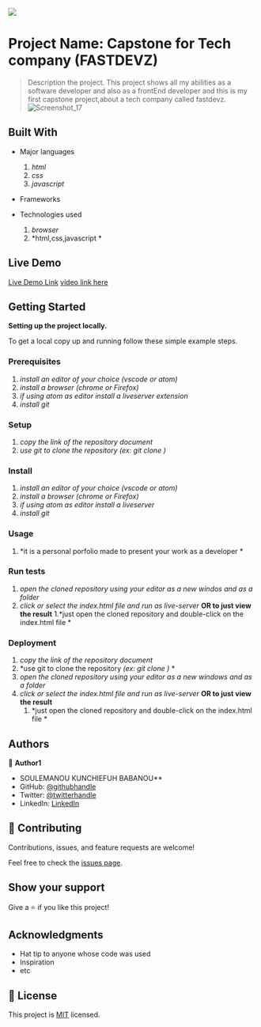 ![](https://img.shields.io/badge/Microverse-blueviolet)

# Project Name: Capstone for Tech company (FASTDEVZ) 

> Description the project.
>This project shows all my abilities as a software developer  and also as a frontEnd developer and this is my first capstone project,about a tech company called fastdevz.
![Screenshot_17](https://user-images.githubusercontent.com/57832090/172023003-996b3699-121c-4568-b03d-3922c80c392f.png)

## Built With

- Major languages
    1. *html*
    2. *css*
    3. *javascript*
- Frameworks

- Technologies used
    1. *browser*
    2. *html,css,javascript *


## Live Demo

[Live Demo Link](https://soulemanou-software.github.io/Capstone--pro--1/)
[video link here](https://youtu.be/-JPS8M1ka44)

## Getting Started

**Setting up the project locally.**


To get a local copy up and running follow these simple example steps.

### Prerequisites
1. *install an editor of your choice (vscode or atom)*
2. *install a browser (chrome or Firefox)*
3. *if using atom as editor install a liveserver extension*
4. *install git*

### Setup
1. *copy the link of the repository document*
2. *use git to clone the repository *(ex: git clone <repository link here>)**
    
### Install
1. *install an editor of your choice (vscode or atom)*
2. *install a browser (chrome or Firefox)*
3. *if using atom as editor install a liveserver*
4. *install git*
    
    
### Usage
1. *it is a personal porfolio made to present your work as a developer *
### Run tests
1. *open the cloned repository using your editor as a new windos and as a folder*
2. *click or select  the index.html file and run as live-server*
**OR to just view the result**
    1.*just open the cloned repository and double-click on the index.html file *
    
    
### Deployment
1. *copy the link of the repository document*
2. *use git to clone the repository *(ex: git clone <repository link here>)* *
 3. *open the cloned repository using your editor as a new windows and as a folder*
4. *click or select  the index.html file and run as live-server*
**OR to just view the result**
    1. *just open the cloned repository and double-click on the index.html file *
     
## Authors
👤 **Author1**
 - SOULEMANOU KUNCHIEFUH BABANOU**
- GitHub: [@githubhandle](https://github.com/soulemanou-software)
- Twitter: [@twitterhandle](https://twitter.com/fastdevz1)
- LinkedIn: [LinkedIn](https://linkedin.com/in/linkedinhandle)
    
    
## 🤝 Contributing

Contributions, issues, and feature requests are welcome!

Feel free to check the [issues page](../../issues/).

## Show your support

Give a ⭐️ if you like this project!

## Acknowledgments

- Hat tip to anyone whose code was used
- Inspiration
- etc

## 📝 License

This project is [MIT](./MIT.md) licensed.

